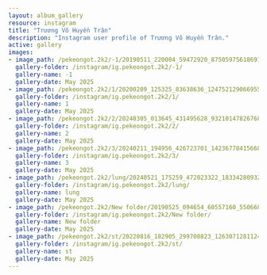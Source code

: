 ```yaml
---
layout: album_gallery
resource: instagram
title: "Trương Võ Huyền Trân"
description: "Instagram user profile of Trương Võ Huyền Trân."
active: gallery
images: 
- image_path: /pekeongot.2k2/-1/20190511_220004_59472920_875059756186911_6947914656426542006_n.jpg
  gallery-folder: /instagram/ig.pekeongot.2k2/-1/
  gallery-name: -1
  gallery-date: May 2025
- image_path: /pekeongot.2k2/1/20200209_125325_83638636_124752129066955_7957387895663514883_n.jpg
  gallery-folder: /instagram/ig.pekeongot.2k2/1/
  gallery-name: 1
  gallery-date: May 2025
- image_path: /pekeongot.2k2/2/20240305_013645_431495628_932101478267683_6690875260176426446_n.jpg
  gallery-folder: /instagram/ig.pekeongot.2k2/2/
  gallery-name: 2
  gallery-date: May 2025
- image_path: /pekeongot.2k2/3/20240211_194956_426723701_1423677841566889_363069197281580327_n.jpg
  gallery-folder: /instagram/ig.pekeongot.2k2/3/
  gallery-name: 3
  gallery-date: May 2025
- image_path: /pekeongot.2k2/lung/20240521_175259_472023322_18334280932159460_467778026769177851_n.jpg
  gallery-folder: /instagram/ig.pekeongot.2k2/lung/
  gallery-name: lung
  gallery-date: May 2025
- image_path: /pekeongot.2k2/New folder/20190525_094654_60557160_550668238791838_2065172595187769869_n.jpg
  gallery-folder: /instagram/ig.pekeongot.2k2/New folder/
  gallery-name: New folder
  gallery-date: May 2025
- image_path: /pekeongot.2k2/st/20220816_182905_299708823_1263071281124057_7944571854910510993_n.jpg
  gallery-folder: /instagram/ig.pekeongot.2k2/st/
  gallery-name: st
  gallery-date: May 2025
---
```

